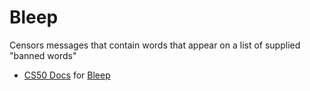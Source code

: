 # Bleep
Censors messages that contain words that appear on a list of supplied "banned words"

* [CS50 Docs](https://docs.cs50.net/2019/x/psets/6/bleep/bleep.html) for [Bleep](https://github.com/emilyd17/bleep/tree/master/bleep)
